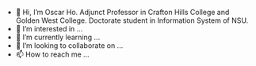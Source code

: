 - 👋 Hi, I’m Oscar Ho. Adjunct Professor in Crafton Hills College and Golden West College. Doctorate student in Information System of NSU.
- 👀 I’m interested in ...
- 🌱 I’m currently learning ...
- 💞️ I’m looking to collaborate on ...
- 📫 How to reach me ...

<!---
oscarkho/oscarkho is a ✨ special ✨ repository because its `README.md` (this file) appears on your GitHub profile.
You can click the Preview link to take a look at your changes.
--->
